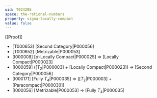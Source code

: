 ```yaml
---
uid: T024205
space: the-rational-numbers
property: sigma-locally-compact
value: false
---
```

[[Proof]]

* [T000653] [Second Category|P000056]
* [T000652] [Metrizable|P000053]
* [I000008] [$\sigma$-Locally Compact|P000025] => [Locally Compact|P000023]
* [I000059] ([$T_2$|P000003] + [Locally Compact|P000023]) => [Second Category|P000056]
* [I000171] [Fully $T_4$|P000035] => ([$T_2$|P000003] + [Paracompact|P000030])
* [I000056] [Metrizable|P000053] => [Fully $T_4$|P000035]

